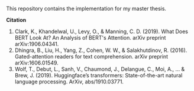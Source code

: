 This repository contains the implementation for my master thesis.

**Citation**

1. Clark, K., Khandelwal, U., Levy, O., & Manning, C. D. (2019). What Does BERT Look At? An Analysis of BERT's Attention. arXiv preprint arXiv:1906.04341.
2. Dhingra, B., Liu, H., Yang, Z., Cohen, W. W., & Salakhutdinov, R. (2016). Gated-attention readers for text comprehension. arXiv preprint arXiv:1606.01549.
3. Wolf, T., Debut, L., Sanh, V., Chaumond, J., Delangue, C., Moi, A., ... & Brew, J. (2019). Huggingface’s transformers: State-of-the-art natural language processing. ArXiv, abs/1910.03771.
